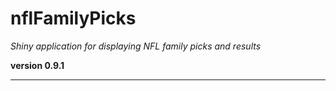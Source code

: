 # nflFamilyPicks

*Shiny application for displaying NFL family picks and results*

**version 0.9.1**

----------
